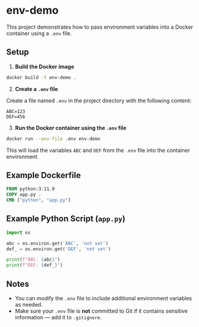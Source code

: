 # env-demo

This project demonstrates how to pass environment variables into a Docker container using a `.env` file.

## Setup

1. **Build the Docker image**

```bash
docker build -t env-demo .
```

2. **Create a `.env` file**

Create a file named `.env` in the project directory with the following content:

```
ABC=123
DEF=456
```

3. **Run the Docker container using the `.env` file**

```bash
docker run --env-file .env env-demo
```

This will load the variables `ABC` and `DEF` from the `.env` file into the container environment.

## Example Dockerfile

```dockerfile
FROM python:3.11.9
COPY app.py .
CMD ["python", "app.py"]
```

## Example Python Script (`app.py`)

```python
import os

abc = os.environ.get('ABC', 'not set')
def_ = os.environ.get('DEF', 'not set')

print(f"ABC: {abc}")
print(f"DEF: {def_}")
```

## Notes

* You can modify the `.env` file to include additional environment variables as needed.
* Make sure your `.env` file is **not** committed to Git if it contains sensitive information — add it to `.gitignore`.
